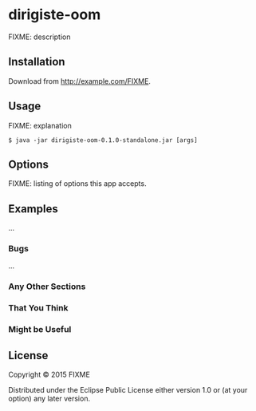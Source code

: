 # dirigiste-oom

FIXME: description

## Installation

Download from http://example.com/FIXME.

## Usage

FIXME: explanation

    $ java -jar dirigiste-oom-0.1.0-standalone.jar [args]

## Options

FIXME: listing of options this app accepts.

## Examples

...

### Bugs

...

### Any Other Sections
### That You Think
### Might be Useful

## License

Copyright © 2015 FIXME

Distributed under the Eclipse Public License either version 1.0 or (at
your option) any later version.
